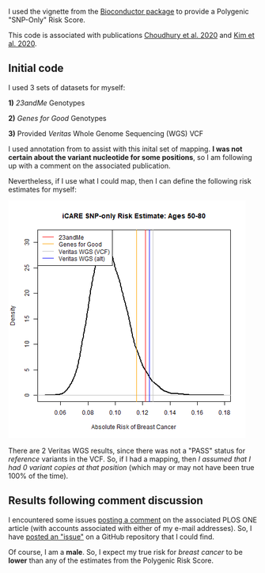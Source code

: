I used the vignette from the [Bioconductor package](https://www.bioconductor.org/packages/release/bioc/html/iCARE.html) to provide a Polygenic "SNP-Only" Risk Score.

This code is associated with publications [Choudhury et al. 2020](https://journals.plos.org/plosone/article?id=10.1371/journal.pone.0228198) and [Kim et al. 2020](https://aacrjournals.org/cancerpreventionresearch/article/14/2/175/47393/Impact-of-Personalized-Genetic-Breast-Cancer-Risk).

## Initial code

I used 3 sets of datasets for myself:

**1)** *23andMe* Genotypes

**2)** *Genes for Good* Genotypes

**3)** Provided *Veritas* Whole Genome Sequencing (WGS) VCF

I used annotation from to assist with this inital set of mapping.  **I was not certain about the variant nucleotide for some positions**, so I am following up with a comment on the associated publication.

Nevertheless, if I use what I could map, then I can define the following risk estimates for myself:

![preliminary PRS risk estimates](risk_density-v0.png "preliminary PRS risk estimates")

There are 2 Veritas WGS results, since there was not a "PASS" status for *reference* variants in the VCF.  So, if I had a mapping, then *I assumed that I had 0 variant copies at that position* (which may or may not have been true 100% of the time).

## Results following comment discussion

I encountered some issues [posting a comment](https://journals.plos.org/plosone/article/comments?id=10.1371/journal.pone.0228198) on the associated PLOS ONE article (with accounts associated with either of my e-mail addresses).  So, I have [posted an "issue"](https://github.com/wheelerb/iCARE/issues/2) on a GitHub repository that I could find.

Of course, I am a **male**.  So, I expect my true risk for *breast cancer* to be **lower** than any of the estimates from the Polygenic Risk Score.
